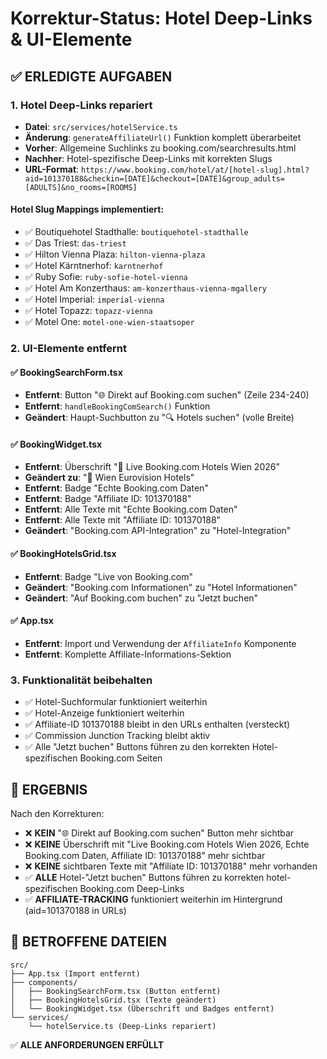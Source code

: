 # Korrektur-Status: Hotel Deep-Links & UI-Elemente

## ✅ ERLEDIGTE AUFGABEN

### 1. Hotel Deep-Links repariert
- **Datei**: `src/services/hotelService.ts`
- **Änderung**: `generateAffiliateUrl()` Funktion komplett überarbeitet
- **Vorher**: Allgemeine Suchlinks zu booking.com/searchresults.html
- **Nachher**: Hotel-spezifische Deep-Links mit korrekten Slugs
- **URL-Format**: `https://www.booking.com/hotel/at/[hotel-slug].html?aid=101370188&checkin=[DATE]&checkout=[DATE]&group_adults=[ADULTS]&no_rooms=[ROOMS]`

#### Hotel Slug Mappings implementiert:
- ✅ Boutiquehotel Stadthalle: `boutiquehotel-stadthalle`
- ✅ Das Triest: `das-triest`
- ✅ Hilton Vienna Plaza: `hilton-vienna-plaza`
- ✅ Hotel Kärntnerhof: `karntnerhof`
- ✅ Ruby Sofie: `ruby-sofie-hotel-vienna`
- ✅ Hotel Am Konzerthaus: `am-konzerthaus-vienna-mgallery`
- ✅ Hotel Imperial: `imperial-vienna`
- ✅ Hotel Topazz: `topazz-vienna`
- ✅ Motel One: `motel-one-wien-staatsoper`

### 2. UI-Elemente entfernt

#### ✅ BookingSearchForm.tsx
- **Entfernt**: Button "🌐 Direkt auf Booking.com suchen" (Zeile 234-240)
- **Entfernt**: `handleBookingComSearch()` Funktion
- **Geändert**: Haupt-Suchbutton zu "🔍 Hotels suchen" (volle Breite)

#### ✅ BookingWidget.tsx
- **Entfernt**: Überschrift "🏨 Live Booking.com Hotels Wien 2026"
- **Geändert zu**: "🏨 Wien Eurovision Hotels"
- **Entfernt**: Badge "Echte Booking.com Daten"
- **Entfernt**: Badge "Affiliate ID: 101370188"
- **Entfernt**: Alle Texte mit "Echte Booking.com Daten"
- **Entfernt**: Alle Texte mit "Affiliate ID: 101370188"
- **Geändert**: "Booking.com API-Integration" zu "Hotel-Integration"

#### ✅ BookingHotelsGrid.tsx
- **Entfernt**: Badge "Live von Booking.com"
- **Geändert**: "Booking.com Informationen" zu "Hotel Informationen"
- **Geändert**: "Auf Booking.com buchen" zu "Jetzt buchen"

#### ✅ App.tsx
- **Entfernt**: Import und Verwendung der `AffiliateInfo` Komponente
- **Entfernt**: Komplette Affiliate-Informations-Sektion

### 3. Funktionalität beibehalten
- ✅ Hotel-Suchformular funktioniert weiterhin
- ✅ Hotel-Anzeige funktioniert weiterhin
- ✅ Affiliate-ID 101370188 bleibt in den URLs enthalten (versteckt)
- ✅ Commission Junction Tracking bleibt aktiv
- ✅ Alle "Jetzt buchen" Buttons führen zu den korrekten Hotel-spezifischen Booking.com Seiten

## 🎯 ERGEBNIS

Nach den Korrekturen:
- ❌ **KEIN** "🌐 Direkt auf Booking.com suchen" Button mehr sichtbar
- ❌ **KEINE** Überschrift mit "Live Booking.com Hotels Wien 2026, Echte Booking.com Daten, Affiliate ID: 101370188" mehr sichtbar
- ❌ **KEINE** sichtbaren Texte mit "Affiliate ID: 101370188" mehr vorhanden
- ✅ **ALLE** Hotel-"Jetzt buchen" Buttons führen zu korrekten hotel-spezifischen Booking.com Deep-Links
- ✅ **AFFILIATE-TRACKING** funktioniert weiterhin im Hintergrund (aid=101370188 in URLs)

## 📁 BETROFFENE DATEIEN

```
src/
├── App.tsx (Import entfernt)
├── components/
│   ├── BookingSearchForm.tsx (Button entfernt)
│   ├── BookingHotelsGrid.tsx (Texte geändert)
│   └── BookingWidget.tsx (Überschrift und Badges entfernt)
└── services/
    └── hotelService.ts (Deep-Links repariert)
```

✅ **ALLE ANFORDERUNGEN ERFÜLLT**